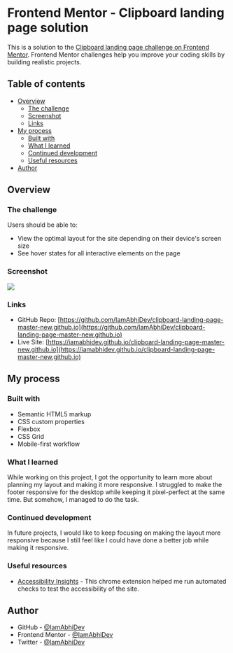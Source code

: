 # Frontend Mentor - Clipboard landing page solution

This is a solution to the [Clipboard landing page challenge on Frontend Mentor](https://www.frontendmentor.io/challenges/clipboard-landing-page-5cc9bccd6c4c91111378ecb9). Frontend Mentor challenges help you improve your coding skills by building realistic projects. 

## Table of contents

- [Overview](#overview)
  - [The challenge](#the-challenge)
  - [Screenshot](#screenshot)
  - [Links](#links)
- [My process](#my-process)
  - [Built with](#built-with)
  - [What I learned](#what-i-learned)
  - [Continued development](#continued-development)
  - [Useful resources](#useful-resources)
- [Author](#author)

## Overview

### The challenge

Users should be able to:

- View the optimal layout for the site depending on their device's screen size
- See hover states for all interactive elements on the page

### Screenshot

![](./screenshots/screenshot.png)

### Links

- GitHub Repo: [https://github.com/IamAbhiDev/clipboard-landing-page-master-new.github.io](https://github.com/IamAbhiDev/clipboard-landing-page-master-new.github.io)
- Live Site: [https://iamabhidev.github.io/clipboard-landing-page-master-new.github.io](https://iamabhidev.github.io/clipboard-landing-page-master-new.github.io)

## My process

### Built with

- Semantic HTML5 markup
- CSS custom properties
- Flexbox
- CSS Grid
- Mobile-first workflow

### What I learned

While working on this project, I got the opportunity to learn more about planning my layout and making it more responsive. I struggled to make the footer responsive for the desktop while keeping it pixel-perfect at the same time. But somehow, I managed to do the task.

### Continued development

In future projects, I would like to keep focusing on making the layout more responsive because I still feel like I could have done a better job while making it responsive.

### Useful resources

- [Accessibility Insights](https://accessibilityinsights.io) - This chrome extension helped me run automated checks to test the accessibility of the site.

## Author

- GitHub - [@IamAbhiDev](https://github.com/IamAbhiDev)
- Frontend Mentor - [@IamAbhiDev](https://www.frontendmentor.io/profile/IamAbhiDev)
- Twitter - [@IamAbhiDev](https://www.twitter.com/IamAbhiDev)